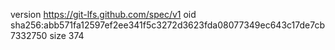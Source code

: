 version https://git-lfs.github.com/spec/v1
oid sha256:abb571fa12597ef2ee341f5c3272d3623fda08077349ec643c17de7cb7332750
size 374

